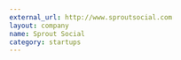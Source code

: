 ```yaml
---
external_url: http://www.sproutsocial.com
layout: company
name: Sprout Social
category: startups
---
```

